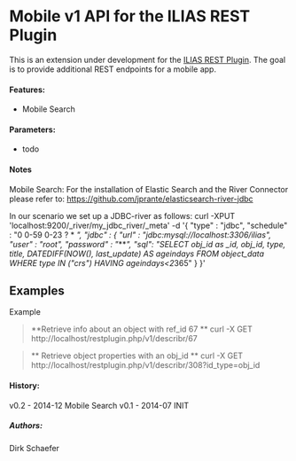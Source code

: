 Mobile v1 API for the ILIAS REST Plugin
======================================
This is an extension under development for the [ILIAS REST Plugin](https://github.com/hrz-unimr/RESTPlugin).
The goal is to provide additional REST endpoints for a mobile app.

#### Features:
* Mobile Search

#### Parameters:
* todo

#### Notes
Mobile Search: 
For the installation of Elastic Search and the River Connector please refer to:
https://github.com/jprante/elasticsearch-river-jdbc

In our scenario we set up a JDBC-river as follows:
curl -XPUT 'localhost:9200/_river/my_jdbc_river/_meta' -d '{
    "type" : "jdbc",
	"schedule" : "0 0-59 0-23 ? * *",
    "jdbc" : {
        "url" : "jdbc:mysql://localhost:3306/ilias",
        "user" : "root",
        "password" : "****",
        "sql": "SELECT obj_id as _id, obj_id, type, title, DATEDIFF(NOW(), last_update) AS ageindays FROM object_data WHERE type IN (\"crs\") HAVING ageindays<2*365"
    }
}'

Examples
---------
Example
> **Retrieve info about an object with ref_id 67 **
curl -X GET http://localhost/restplugin.php/v1/describr/67

> ** Retrieve object properties with an obj_id **
curl -X GET http://localhost/restplugin.php/v1/describr/308?id_type=obj_id

#### History:
v0.2 - 2014-12 Mobile Search
v0.1 - 2014-07 INIT

##### Authors:
Dirk Schaefer <schaefer at hrz.uni-marburg.de>